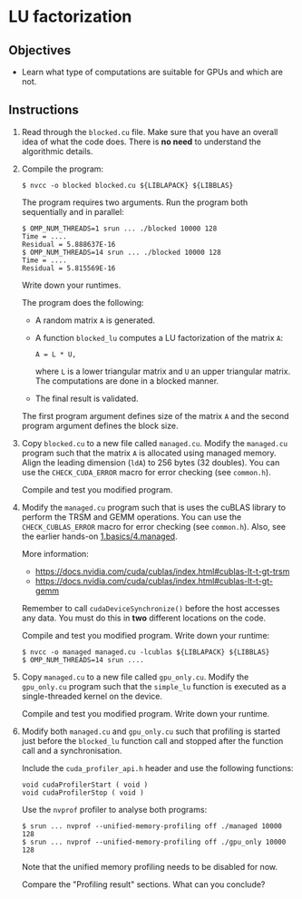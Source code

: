 # LU factorization

## Objectives

 - Learn what type of computations are suitable for GPUs and which are not.

## Instructions

 1. Read through the `blocked.cu` file. Make sure that you have an overall idea
    of what the code does. There is **no need** to understand the algorithmic
    details.

 2. Compile the program:
 
    ```
    $ nvcc -o blocked blocked.cu ${LIBLAPACK} ${LIBBLAS}
    ```
    
    The program requires two arguments. Run the program both sequentially and
    in parallel:
    
    ```
    $ OMP_NUM_THREADS=1 srun ... ./blocked 10000 128
    Time = ....
    Residual = 5.888637E-16
    $ OMP_NUM_THREADS=14 srun ... ./blocked 10000 128
    Time = ....
    Residual = 5.815569E-16
    ```
    
    Write down your runtimes.
    
    The program does the following:
     
     - A random matrix `A` is generated.
     
     - A function `blocked_lu` computes a LU factorization of the matrix `A`:
       
       ```
       A = L * U,
       ```
       
       where `L` is a lower triangular matrix and `U` an upper triangular
       matrix. The computations are done in a blocked manner.
    
     - The final result is validated.
     
    The first program argument defines size of the matrix `A` and the second
    program argument defines the block size.

 3. Copy `blocked.cu` to a new file called `managed.cu`. Modify the `managed.cu`
    program such that the matrix `A` is allocated using managed memory. Align
    the leading dimension (`ldA`) to 256 bytes (32 doubles). You can use the
    `CHECK_CUDA_ERROR` macro for error checking (see `common.h`).
    
    Compile and test you modified program.
    
 4. Modify the `managed.cu` program such that is uses the cuBLAS library to
    perform the TRSM and GEMM operations. You can use the `CHECK_CUBLAS_ERROR`
    macro for error checking (see `common.h`). Also, see the earlier hands-on
    [1.basics/4.managed](../../1.basics/4.managed).
    
    More information:
     - https://docs.nvidia.com/cuda/cublas/index.html#cublas-lt-t-gt-trsm
     - https://docs.nvidia.com/cuda/cublas/index.html#cublas-lt-t-gt-gemm
    
    Remember to call `cudaDeviceSynchronize()` before the host accesses any
    data. You must do this in **two** different locations on the code.
    
    Compile and test you modified program. Write down your runtime:
    
    ```
    $ nvcc -o managed managed.cu -lcublas ${LIBLAPACK} ${LIBBLAS}
    $ OMP_NUM_THREADS=14 srun ....
    ```

 5. Copy `managed.cu` to a new file called `gpu_only.cu`. Modify the
    `gpu_only.cu` program such that the `simple_lu` function is executed as a
    single-threaded kernel on the device.
    
    Compile and test you modified program. Write down your runtime.

 6. Modify both `managed.cu` and `gpu_only.cu` such that profiling is started
    just before the `blocked_lu` function call and stopped after the function
    call and a synchronisation.
    
    Include the `cuda_profiler_api.h` header and use the following functions:
    
    ```
    void cudaProfilerStart ( void )
    void cudaProfilerStop ( void )
    ```

    Use the `nvprof` profiler to analyse both programs:
    
    ```
    $ srun ... nvprof --unified-memory-profiling off ./managed 10000 128
    $ srun ... nvprof --unified-memory-profiling off ./gpu_only 10000 128
    ```
    
    Note that the unified memory profiling needs to be disabled for now.
    
    Compare the "Profiling result" sections. What can you conclude?
